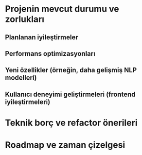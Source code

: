 # Projenin mevcut durumu ve zorlukları

## Planlanan iyileştirmeler

## Performans optimizasyonları

## Yeni özellikler (örneğin, daha gelişmiş NLP modelleri)

## Kullanıcı deneyimi geliştirmeleri (frontend iyileştirmeleri)

# Teknik borç ve refactor önerileri

# Roadmap ve zaman çizelgesi